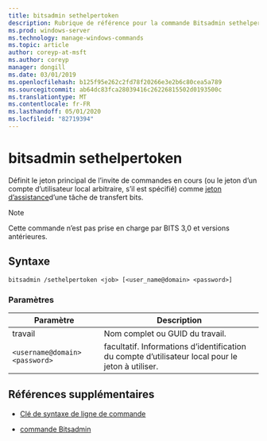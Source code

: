 ```yaml
---
title: bitsadmin sethelpertoken
description: Rubrique de référence pour la commande Bitsadmin sethelpertoken, qui définit le jeton principal de l’invite de commandes en cours (ou le jeton d’un compte d’utilisateur local arbitraire, s’il est spécifié) comme jeton d’assistance d’une tâche de transfert BITS.
ms.prod: windows-server
ms.technology: manage-windows-commands
ms.topic: article
author: coreyp-at-msft
ms.author: coreyp
manager: dongill
ms.date: 03/01/2019
ms.openlocfilehash: b125f95e262c2fd78f20266e3e2b6c80cea5a789
ms.sourcegitcommit: ab64dc83fca28039416c26226815502d0193500c
ms.translationtype: MT
ms.contentlocale: fr-FR
ms.lasthandoff: 05/01/2020
ms.locfileid: "82719394"
---
```

# <a name="bitsadmin-sethelpertoken"></a>bitsadmin sethelpertoken

Définit le jeton principal de l’invite de commandes en cours (ou le jeton d’un compte d’utilisateur local arbitraire, s’il est spécifié) comme [jeton d’assistance](https://docs.microsoft.com/windows/win32/bits/helper-tokens-for-bits-transfer-jobs)d’une tâche de transfert bits.

> [!NOTE]
> Cette commande n’est pas prise en charge par BITS 3,0 et versions antérieures.

## <a name="syntax"></a>Syntaxe

```
bitsadmin /sethelpertoken <job> [<user_name@domain> <password>]
```

### <a name="parameters"></a>Paramètres

| Paramètre | Description |
| --------- | ----------- |
| travail | Nom complet ou GUID du travail. |
| `<username@domain>` `<password>` | facultatif. Informations d’identification du compte d’utilisateur local pour le jeton à utiliser. |

## <a name="additional-references"></a>Références supplémentaires

- [Clé de syntaxe de ligne de commande](command-line-syntax-key.md)

- [commande Bitsadmin](bitsadmin.md)
